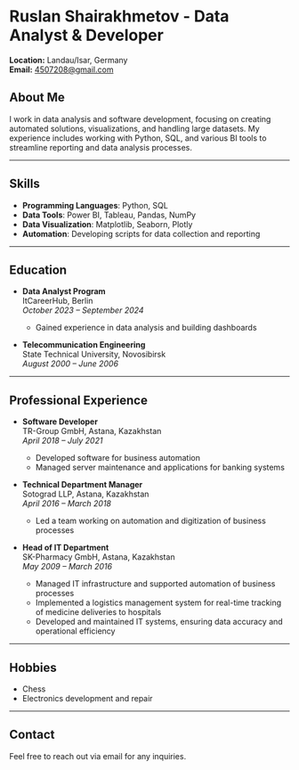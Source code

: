 # Ruslan Shairakhmetov - Data Analyst & Developer

**Location:** Landau/Isar, Germany  
**Email:** 4507208@gmail.com

## About Me
I work in data analysis and software development, focusing on creating automated solutions, visualizations, and handling large datasets. My experience includes working with Python, SQL, and various BI tools to streamline reporting and data analysis processes.

---

## Skills

- **Programming Languages**: Python, SQL
- **Data Tools**: Power BI, Tableau, Pandas, NumPy
- **Data Visualization**: Matplotlib, Seaborn, Plotly
- **Automation**: Developing scripts for data collection and reporting

---

## Education

- **Data Analyst Program**  
  ItCareerHub, Berlin  
  _October 2023 – September 2024_
  - Gained experience in data analysis and building dashboards

- **Telecommunication Engineering**  
  State Technical University, Novosibirsk  
  _August 2000 – June 2006_

---

## Professional Experience

- **Software Developer**  
  TR-Group GmbH, Astana, Kazakhstan  
  _April 2018 – July 2021_  
  - Developed software for business automation  
  - Managed server maintenance and applications for banking systems

- **Technical Department Manager**  
  Sotograd LLP, Astana, Kazakhstan  
  _April 2016 – March 2018_  
  - Led a team working on automation and digitization of business processes

- **Head of IT Department**  
  SK-Pharmacy GmbH, Astana, Kazakhstan  
  _May 2009 – March 2016_  
  - Managed IT infrastructure and supported automation of business processes  
  - Implemented a logistics management system for real-time tracking of medicine deliveries to hospitals  
  - Developed and maintained IT systems, ensuring data accuracy and operational efficiency

---

## Hobbies

- Chess  
- Electronics development and repair

---

## Contact

Feel free to reach out via email for any inquiries.

